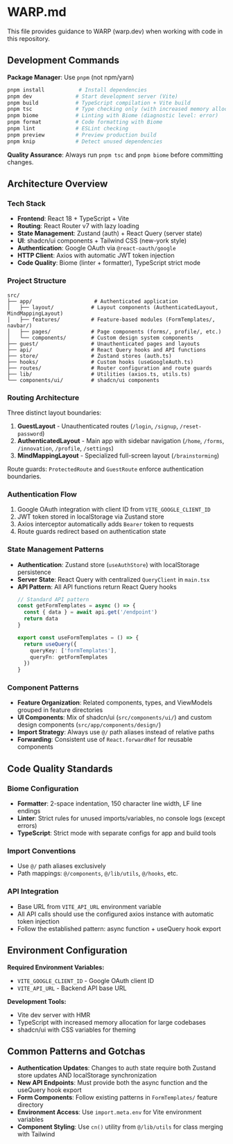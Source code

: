 # WARP.md

This file provides guidance to WARP (warp.dev) when working with code in this repository.

## Development Commands

**Package Manager**: Use `pnpm` (not npm/yarn)

```bash
pnpm install           # Install dependencies
pnpm dev              # Start development server (Vite)
pnpm build            # TypeScript compilation + Vite build
pnpm tsc              # Type checking only (with increased memory allocation)
pnpm biome            # Linting with Biome (diagnostic level: error)
pnpm format           # Code formatting with Biome
pnpm lint             # ESLint checking
pnpm preview          # Preview production build
pnpm knip             # Detect unused dependencies
```

**Quality Assurance**: Always run `pnpm tsc` and `pnpm biome` before committing changes.

## Architecture Overview

### Tech Stack
- **Frontend**: React 18 + TypeScript + Vite
- **Routing**: React Router v7 with lazy loading
- **State Management**: Zustand (auth) + React Query (server state)
- **UI**: shadcn/ui components + Tailwind CSS (new-york style)
- **Authentication**: Google OAuth via `@react-oauth/google`
- **HTTP Client**: Axios with automatic JWT token injection
- **Code Quality**: Biome (linter + formatter), TypeScript strict mode

### Project Structure

```
src/
├── app/                    # Authenticated application
│   ├── layout/            # Layout components (AuthenticatedLayout, MindMappingLayout)
│   ├── features/          # Feature-based modules (FormTemplates/, navbar/)
│   ├── pages/             # Page components (forms/, profile/, etc.)
│   └── components/        # Custom design system components
├── guest/                 # Unauthenticated pages and layouts
├── api/                   # React Query hooks and API functions
├── store/                 # Zustand stores (auth.ts)
├── hooks/                 # Custom hooks (useGoogleAuth.ts)
├── routes/                # Router configuration and route guards
├── lib/                   # Utilities (axios.ts, utils.ts)
└── components/ui/         # shadcn/ui components
```

### Routing Architecture

Three distinct layout boundaries:
1. **GuestLayout** - Unauthenticated routes (`/login`, `/signup`, `/reset-password`)
2. **AuthenticatedLayout** - Main app with sidebar navigation (`/home`, `/forms`, `/innovation`, `/profile`, `/settings`)
3. **MindMappingLayout** - Specialized full-screen layout (`/brainstorming`)

Route guards: `ProtectedRoute` and `GuestRoute` enforce authentication boundaries.

### Authentication Flow

1. Google OAuth integration with client ID from `VITE_GOOGLE_CLIENT_ID`
2. JWT token stored in localStorage via Zustand store
3. Axios interceptor automatically adds `Bearer` token to requests
4. Route guards redirect based on authentication state

### State Management Patterns

- **Authentication**: Zustand store (`useAuthStore`) with localStorage persistence
- **Server State**: React Query with centralized `QueryClient` in `main.tsx`
- **API Pattern**: All API functions return React Query hooks
  ```typescript
  // Standard API pattern
  const getFormTemplates = async () => {
    const { data } = await api.get('/endpoint')
    return data
  }
  
  export const useFormTemplates = () => {
    return useQuery({
      queryKey: ['formTemplates'],
      queryFn: getFormTemplates
    })
  }
  ```

### Component Patterns

- **Feature Organization**: Related components, types, and ViewModels grouped in feature directories
- **UI Components**: Mix of shadcn/ui (`src/components/ui/`) and custom design components (`src/app/components/design/`)
- **Import Strategy**: Always use `@/` path aliases instead of relative paths
- **Forwarding**: Consistent use of `React.forwardRef` for reusable components

## Code Quality Standards

### Biome Configuration
- **Formatter**: 2-space indentation, 150 character line width, LF line endings
- **Linter**: Strict rules for unused imports/variables, no console logs (except errors)
- **TypeScript**: Strict mode with separate configs for app and build tools

### Import Conventions
- Use `@/` path aliases exclusively
- Path mappings: `@/components`, `@/lib/utils`, `@/hooks`, etc.

### API Integration
- Base URL from `VITE_API_URL` environment variable
- All API calls should use the configured axios instance with automatic token injection
- Follow the established pattern: async function + useQuery hook export

## Environment Configuration

**Required Environment Variables:**
- `VITE_GOOGLE_CLIENT_ID` - Google OAuth client ID
- `VITE_API_URL` - Backend API base URL

**Development Tools:**
- Vite dev server with HMR
- TypeScript with increased memory allocation for large codebases
- shadcn/ui with CSS variables for theming

## Common Patterns and Gotchas

- **Authentication Updates**: Changes to auth state require both Zustand store updates AND localStorage synchronization
- **New API Endpoints**: Must provide both the async function and the useQuery hook export
- **Form Components**: Follow existing patterns in `FormTemplates/` feature directory
- **Environment Access**: Use `import.meta.env` for Vite environment variables
- **Component Styling**: Use `cn()` utility from `@/lib/utils` for class merging with Tailwind